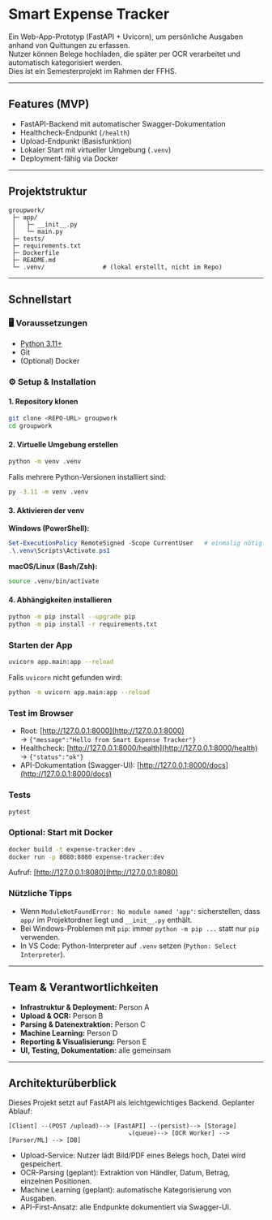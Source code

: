 # Smart Expense Tracker

Ein Web-App-Prototyp (FastAPI + Uvicorn), um persönliche Ausgaben anhand von Quittungen zu erfassen.  
Nutzer können Belege hochladen, die später per OCR verarbeitet und automatisch kategorisiert werden.  
Dies ist ein Semesterprojekt im Rahmen der FFHS.

---

## Features (MVP)
- FastAPI-Backend mit automatischer Swagger-Dokumentation
- Healthcheck-Endpunkt (`/health`)
- Upload-Endpunkt (Basisfunktion)
- Lokaler Start mit virtueller Umgebung (`.venv`)
- Deployment-fähig via Docker

---

## Projektstruktur

```text
groupwork/
 ├─ app/
 │   ├─ __init__.py
 │   └─ main.py
 ├─ tests/
 ├─ requirements.txt
 ├─ Dockerfile
 ├─ README.md
 └─ .venv/                # (lokal erstellt, nicht im Repo)
```

---

## Schnellstart

### 🖥️ Voraussetzungen
- [Python 3.11+](https://www.python.org/downloads/)
- Git
- (Optional) Docker

### ⚙️ Setup & Installation

#### 1. Repository klonen
```bash
git clone <REPO-URL> groupwork
cd groupwork
```

#### 2. Virtuelle Umgebung erstellen
```bash
python -m venv .venv
```

Falls mehrere Python-Versionen installiert sind:
```bash
py -3.11 -m venv .venv
```

#### 3. Aktivieren der venv

**Windows (PowerShell):**
```powershell
Set-ExecutionPolicy RemoteSigned -Scope CurrentUser   # einmalig nötig
.\.venv\Scripts\Activate.ps1
```

**macOS/Linux (Bash/Zsh):**
```bash
source .venv/bin/activate
```

#### 4. Abhängigkeiten installieren
```bash
python -m pip install --upgrade pip
python -m pip install -r requirements.txt
```

### Starten der App
```bash
uvicorn app.main:app --reload
```

Falls `uvicorn` nicht gefunden wird:
```bash
python -m uvicorn app.main:app --reload
```

### Test im Browser
- Root: [http://127.0.0.1:8000](http://127.0.0.1:8000)  
  → `{"message":"Hello from Smart Expense Tracker"}`
- Healthcheck: [http://127.0.0.1:8000/health](http://127.0.0.1:8000/health)  
  → `{"status":"ok"}`
- API-Dokumentation (Swagger-UI): [http://127.0.0.1:8000/docs](http://127.0.0.1:8000/docs)

### Tests
```bash
pytest
```

### Optional: Start mit Docker
```bash
docker build -t expense-tracker:dev .
docker run -p 8080:8080 expense-tracker:dev
```
Aufruf: [http://127.0.0.1:8080](http://127.0.0.1:8080)

### Nützliche Tipps
- Wenn `ModuleNotFoundError: No module named 'app'`: sicherstellen, dass `app/` im Projektordner liegt und `__init__.py` enthält.
- Bei Windows-Problemen mit `pip`: immer `python -m pip ...` statt nur `pip` verwenden.
- In VS Code: Python-Interpreter auf `.venv` setzen (`Python: Select Interpreter`).

---

## Team & Verantwortlichkeiten
- **Infrastruktur & Deployment:** Person A
- **Upload & OCR:** Person B
- **Parsing & Datenextraktion:** Person C
- **Machine Learning:** Person D
- **Reporting & Visualisierung:** Person E
- **UI, Testing, Dokumentation:** alle gemeinsam

---

## Architekturüberblick
Dieses Projekt setzt auf FastAPI als leichtgewichtiges Backend. Geplanter Ablauf:

```
[Client] --(POST /upload)--> [FastAPI] --(persist)--> [Storage]
                                 ↘(queue)--> [OCR Worker] --> [Parser/ML] --> [DB]
```

- Upload-Service: Nutzer lädt Bild/PDF eines Belegs hoch, Datei wird gespeichert.
- OCR-Parsing (geplant): Extraktion von Händler, Datum, Betrag, einzelnen Positionen.
- Machine Learning (geplant): automatische Kategorisierung von Ausgaben.
- API-First-Ansatz: alle Endpunkte dokumentiert via Swagger-UI.
